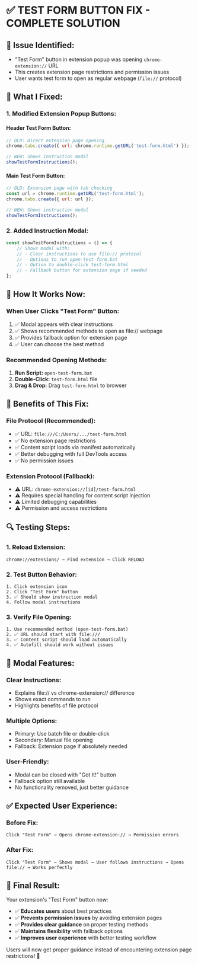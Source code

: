 # ✅ TEST FORM BUTTON FIX - COMPLETE SOLUTION

## 🚨 **Issue Identified:**
- "Test Form" button in extension popup was opening `chrome-extension://` URL
- This creates extension page restrictions and permission issues
- User wants test form to open as regular webpage (`file://` protocol)

## 🔧 **What I Fixed:**

### **1. Modified Extension Popup Buttons:**

#### **Header Test Form Button:**
```javascript
// OLD: Direct extension page opening
chrome.tabs.create({ url: chrome.runtime.getURL('test-form.html') });

// NEW: Shows instruction modal
showTestFormInstructions();
```

#### **Main Test Form Button:**
```javascript
// OLD: Extension page with tab checking
const url = chrome.runtime.getURL('test-form.html');
chrome.tabs.create({ url: url });

// NEW: Shows instruction modal
showTestFormInstructions();
```

### **2. Added Instruction Modal:**
```javascript
const showTestFormInstructions = () => {
    // Shows modal with:
    // - Clear instructions to use file:// protocol
    // - Options to run open-test-form.bat
    // - Option to double-click test-form.html
    // - Fallback button for extension page if needed
};
```

## 🎯 **How It Works Now:**

### **When User Clicks "Test Form" Button:**
1. ✅ Modal appears with clear instructions
2. ✅ Shows recommended methods to open as file:// webpage
3. ✅ Provides fallback option for extension page
4. ✅ User can choose the best method

### **Recommended Opening Methods:**
1. **Run Script:** `open-test-form.bat`
2. **Double-Click:** `test-form.html` file
3. **Drag & Drop:** Drag `test-form.html` to browser

## 🚀 **Benefits of This Fix:**

### **File Protocol (Recommended):**
- ✅ URL: `file:///C:/Users/.../test-form.html`
- ✅ No extension page restrictions
- ✅ Content script loads via manifest automatically
- ✅ Better debugging with full DevTools access
- ✅ No permission issues

### **Extension Protocol (Fallback):**
- ⚠️ URL: `chrome-extension://[id]/test-form.html`
- ⚠️ Requires special handling for content script injection
- ⚠️ Limited debugging capabilities
- ⚠️ Permission and access restrictions

## 🔍 **Testing Steps:**

### **1. Reload Extension:**
```
chrome://extensions/ → Find extension → Click RELOAD
```

### **2. Test Button Behavior:**
```
1. Click extension icon
2. Click "Test Form" button  
3. ✅ Should show instruction modal
4. Follow modal instructions
```

### **3. Verify File Opening:**
```
1. Use recommended method (open-test-form.bat)
2. ✅ URL should start with file:///
3. ✅ Content script should load automatically
4. ✅ Autofill should work without issues
```

## 📱 **Modal Features:**

### **Clear Instructions:**
- Explains file:// vs chrome-extension:// difference
- Shows exact commands to run
- Highlights benefits of file protocol

### **Multiple Options:**
- Primary: Use batch file or double-click
- Secondary: Manual file opening
- Fallback: Extension page if absolutely needed

### **User-Friendly:**
- Modal can be closed with "Got It!" button
- Fallback option still available
- No functionality removed, just better guidance

## ✅ **Expected User Experience:**

### **Before Fix:**
```
Click "Test Form" → Opens chrome-extension:// → Permission errors
```

### **After Fix:**
```
Click "Test Form" → Shows modal → User follows instructions → Opens file:// → Works perfectly
```

## 🎯 **Final Result:**

Your extension's "Test Form" button now:
- ✅ **Educates users** about best practices
- ✅ **Prevents permission issues** by avoiding extension pages
- ✅ **Provides clear guidance** on proper testing methods  
- ✅ **Maintains flexibility** with fallback options
- ✅ **Improves user experience** with better testing workflow

Users will now get proper guidance instead of encountering extension page restrictions! 🎯
